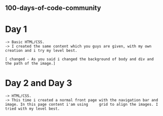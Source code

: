 ## 100-days-of-code-community

# Day 1

    -> Basic HTML/CSS.
    -> I created the same content which you guys are given, with my own creation and i try my level best.

    [ changed - As you said i changed the background of body and div and the path of the image.]

# Day 2 and Day 3

    -> HTML/CSS.
    -> This time i created a normal front page with the navigation bar and image. In this page content i'am using     grid to align the images. I tried with my level best. 